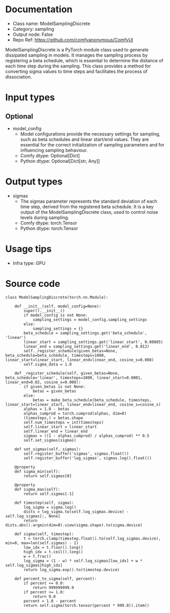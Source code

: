 # Documentation
- Class name: ModelSamplingDiscrete
- Category: sampling
- Output node: False
- Repo Ref: https://github.com/comfyanonymous/ComfyUI

ModelSamplingDiscrete is a PyTorch module class used to generate dissipated sampling in models. It manages the sampling process by registering a beta schedule, which is essential to determine the distance of each time step during the sampling. This class provides a method for converting sigma values to time steps and facilitates the process of dissociation.

# Input types
## Optional
- model_config
    - Model configurations provide the necessary settings for sampling, such as beta schedules and linear start/end values. They are essential for the correct initialization of sampling parameters and for influencing sampling behaviour.
    - Comfy dtype: Optional[Dict]
    - Python dtype: Optional[Dict[str, Any]]

# Output types
- sigmas
    - The sigmas parameter represents the standard deviation of each time step, derived from the registered beta schedule. It is a key output of the ModelSamplingDiscrete class, used to control noise levels during sampling.
    - Comfy dtype: torch.Tensor
    - Python dtype: torch.Tensor

# Usage tips
- Infra type: GPU

# Source code
```
class ModelSamplingDiscrete(torch.nn.Module):

    def __init__(self, model_config=None):
        super().__init__()
        if model_config is not None:
            sampling_settings = model_config.sampling_settings
        else:
            sampling_settings = {}
        beta_schedule = sampling_settings.get('beta_schedule', 'linear')
        linear_start = sampling_settings.get('linear_start', 0.00085)
        linear_end = sampling_settings.get('linear_end', 0.012)
        self._register_schedule(given_betas=None, beta_schedule=beta_schedule, timesteps=1000, linear_start=linear_start, linear_end=linear_end, cosine_s=0.008)
        self.sigma_data = 1.0

    def _register_schedule(self, given_betas=None, beta_schedule='linear', timesteps=1000, linear_start=0.0001, linear_end=0.02, cosine_s=0.008):
        if given_betas is not None:
            betas = given_betas
        else:
            betas = make_beta_schedule(beta_schedule, timesteps, linear_start=linear_start, linear_end=linear_end, cosine_s=cosine_s)
        alphas = 1.0 - betas
        alphas_cumprod = torch.cumprod(alphas, dim=0)
        (timesteps,) = betas.shape
        self.num_timesteps = int(timesteps)
        self.linear_start = linear_start
        self.linear_end = linear_end
        sigmas = ((1 - alphas_cumprod) / alphas_cumprod) ** 0.5
        self.set_sigmas(sigmas)

    def set_sigmas(self, sigmas):
        self.register_buffer('sigmas', sigmas.float())
        self.register_buffer('log_sigmas', sigmas.log().float())

    @property
    def sigma_min(self):
        return self.sigmas[0]

    @property
    def sigma_max(self):
        return self.sigmas[-1]

    def timestep(self, sigma):
        log_sigma = sigma.log()
        dists = log_sigma.to(self.log_sigmas.device) - self.log_sigmas[:, None]
        return dists.abs().argmin(dim=0).view(sigma.shape).to(sigma.device)

    def sigma(self, timestep):
        t = torch.clamp(timestep.float().to(self.log_sigmas.device), min=0, max=len(self.sigmas) - 1)
        low_idx = t.floor().long()
        high_idx = t.ceil().long()
        w = t.frac()
        log_sigma = (1 - w) * self.log_sigmas[low_idx] + w * self.log_sigmas[high_idx]
        return log_sigma.exp().to(timestep.device)

    def percent_to_sigma(self, percent):
        if percent <= 0.0:
            return 999999999.9
        if percent >= 1.0:
            return 0.0
        percent = 1.0 - percent
        return self.sigma(torch.tensor(percent * 999.0)).item()
```